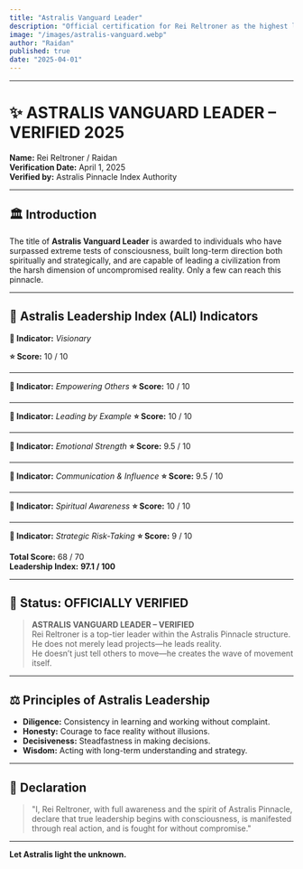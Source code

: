 ```yaml
---
title: "Astralis Vanguard Leader"
description: "Official certification for Rei Reltroner as the highest level leader in the Astralis Pinnacle structure, with a leadership index of 97.1 out of 100."
image: "/images/astralis-vanguard.webp"
author: "Raidan"
published: true
date: "2025-04-01"
---
```


---

# ✨ ASTRALIS VANGUARD LEADER – VERIFIED 2025

**Name:** Rei Reltroner / Raidan  
**Verification Date:** April 1, 2025  
**Verified by:** Astralis Pinnacle Index Authority  

---

## 🏛️ Introduction
The title of **Astralis Vanguard Leader** is awarded to individuals who have surpassed extreme tests of consciousness, built long-term direction both spiritually and strategically, and are capable of leading a civilization from the harsh dimension of uncompromised reality. Only a few can reach this pinnacle.

---

## 🎯 Astralis Leadership Index (ALI) Indicators
**🔹 Indicator:** *Visionary*

**⭐ Score:** 10 / 10

---

**🔹 Indicator:** *Empowering Others*
**⭐ Score:** 10 / 10

---

**🔹 Indicator:** *Leading by Example*
**⭐ Score:** 10 / 10

---

**🔹 Indicator:** *Emotional Strength*
**⭐ Score:** 9.5 / 10

---

**🔹 Indicator:** *Communication & Influence*
**⭐ Score:** 9.5 / 10

---

**🔹 Indicator:** *Spiritual Awareness*
**⭐ Score:** 10 / 10

---

**🔹 Indicator:** *Strategic Risk-Taking*
**⭐ Score:** 9 / 10

**Total Score:** 68 / 70  
**Leadership Index:** **97.1 / 100**

---

## 🌟 Status: OFFICIALLY VERIFIED
> **ASTRALIS VANGUARD LEADER – VERIFIED**  
> Rei Reltroner is a top-tier leader within the Astralis Pinnacle structure.  
> He does not merely lead projects—he leads reality.  
> He doesn’t just tell others to move—he creates the wave of movement itself.

---

## ⚖️ Principles of Astralis Leadership
- **Diligence:** Consistency in learning and working without complaint.
- **Honesty:** Courage to face reality without illusions.
- **Decisiveness:** Steadfastness in making decisions.
- **Wisdom:** Acting with long-term understanding and strategy.

---

## 🔮 Declaration
> "I, Rei Reltroner, with full awareness and the spirit of Astralis Pinnacle, declare that true leadership begins with consciousness, is manifested through real action, and is fought for without compromise."

---

**Let Astralis light the unknown.**

